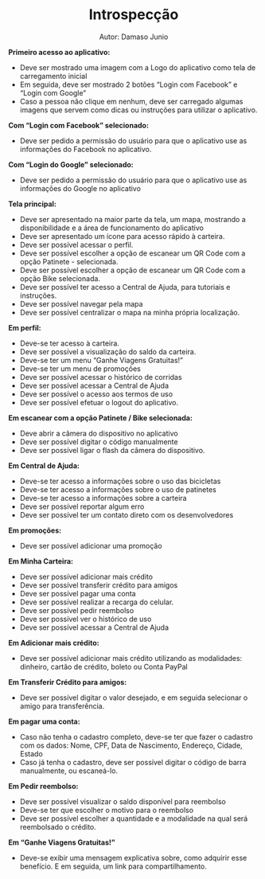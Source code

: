
<center><h1>Introspecção</h1></center>
<center>Autor: Damaso Junio</center>

**Primeiro acesso ao aplicativo:**

- Deve ser mostrado uma imagem com a Logo do aplicativo como tela de carregamento inicial
- Em seguida, deve ser mostrado 2 botões “Login com Facebook” e “Login com Google”
- Caso a pessoa não clique em nenhum, deve ser carregado algumas imagens que servem como dicas ou instruções para utilizar o aplicativo.

**Com “Login com Facebook” selecionado:**

- Deve ser pedido a permissão do usuário para que o aplicativo use as informações do Facebook no aplicativo.

**Com “Login do Google” selecionado:**

- Deve ser pedido a permissão do usuário para que o aplicativo use as informações do Google no aplicativo

**Tela principal:**

- Deve ser apresentado na maior parte da tela, um mapa, mostrando a disponibilidade e a área de funcionamento do aplicativo
- Deve ser apresentado um ícone para acesso rápido à carteira.
- Deve ser possível acessar o perfil.
- Deve ser possível escolher a opção de escanear um QR Code com a opção Patinete - selecionada.
- Deve ser possível escolher a opção de escanear um QR Code com a opção Bike selecionada.
- Deve ser possível ter acesso a Central de Ajuda, para tutoriais e instruções.
- Deve ser possível navegar pela mapa
- Deve ser possível centralizar o mapa na minha própria localização.

**Em perfil:**

- Deve-se ter acesso à carteira.
- Deve ser possível a visualização do saldo da carteira.
- Deve-se ter um menu “Ganhe Viagens Gratuitas!”
- Deve-se ter um menu de promoções
- Deve ser possível acessar o histórico de corridas
- Deve ser possível acessar a Central de Ajuda
- Deve ser possível o acesso aos termos de uso
- Deve ser possível efetuar o logout do aplicativo.

**Em escanear com a opção Patinete / Bike selecionada:**

- Deve abrir a câmera do dispositivo no aplicativo
- Deve ser possível digitar o código manualmente
- Deve ser possível ligar o flash da câmera do dispositivo.

**Em Central de Ajuda:**

- Deve-se ter acesso a informações sobre o uso das bicicletas
- Deve-se ter acesso a informações sobre o uso de patinetes
- Deve-se ter acesso a informações sobre a carteira
- Deve ser possível reportar algum erro
- Deve ser possível ter um contato direto com os desenvolvedores

**Em promoções:**

- Deve ser possível adicionar uma promoção

**Em Minha Carteira:**

- Deve ser possível adicionar mais crédito
- Deve ser possível transferir crédito para amigos
- Deve ser possível pagar uma conta
- Deve ser possível realizar a recarga do celular.
- Deve ser possível pedir reembolso
- Deve ser possível ver o histórico de uso
- Deve ser possível acessar a Central de Ajuda

**Em Adicionar mais crédito:**

- Deve ser possível adicionar mais crédito utilizando as modalidades: dinheiro, cartão de crédito, boleto ou Conta PayPal

**Em Transferir Crédito para amigos:**

- Deve ser possível digitar o valor desejado, e em seguida selecionar o amigo para transferência.

**Em pagar uma conta:**

- Caso não tenha o cadastro completo, deve-se ter que fazer o cadastro com os dados: Nome, CPF, Data de Nascimento, Endereço, Cidade, Estado
- Caso já tenha o cadastro, deve ser possível digitar o código de barra manualmente, ou escaneá-lo.

**Em Pedir reembolso:**

- Deve ser possível visualizar o saldo disponível para reembolso
- Deve-se ter que escolher o motivo para o reembolso
- Deve ser possível escolher a quantidade e a modalidade na qual será reembolsado o crédito.

**Em “Ganhe Viagens Gratuitas!”**

- Deve-se exibir uma mensagem explicativa sobre, como adquirir esse benefício. E em seguida, um link para compartilhamento.
